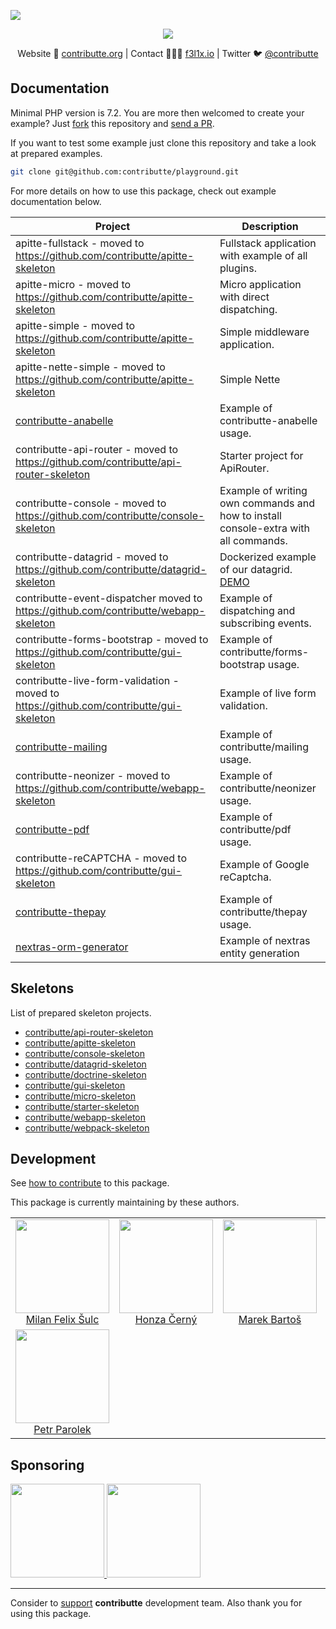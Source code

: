 ![](https://heatbadger.now.sh/github/readme/contributte/playground/)

<p align=center>
  <a href="https://github.com/contributte/playground/actions">
    <img src="https://badgen.net/github/checks/contributte/playground/master?cache=300">
  </a>
</p>

<p align=center>
Website 🚀 <a href="https://contributte.org">contributte.org</a> | Contact 👨🏻‍💻 <a href="https://f3l1x.io">f3l1x.io</a> | Twitter 🐦 <a href="https://twitter.com/contributte">@contributte</a>
</p>

## Documentation

Minimal PHP version is 7.2. You are more then welcomed to create your example? Just [fork](https://github.com/contributte/playground/fork) this repository and [send a PR](https://github.com/contributte/playground/pulls).

If you want to test some example just clone this repository and take a look at prepared examples.

```bash
git clone git@github.com:contributte/playground.git
```

For more details on how to use this package, check out example documentation below.


| Project | Description |
|---|---|
| apitte-fullstack - moved to https://github.com/contributte/apitte-skeleton | Fullstack application with example of all plugins. |
| apitte-micro - moved to https://github.com/contributte/apitte-skeleton | Micro application with direct dispatching. |
| apitte-simple - moved to https://github.com/contributte/apitte-skeleton | Simple middleware application. |
| apitte-nette-simple - moved to https://github.com/contributte/apitte-skeleton | Simple Nette |
| [contributte-anabelle](https://github.com/contributte/playground/tree/master/contributte-anabelle) | Example of contributte-anabelle usage. |
| contributte-api-router - moved to https://github.com/contributte/api-router-skeleton | Starter project for ApiRouter. |
| contributte-console - moved to https://github.com/contributte/console-skeleton | Example of writing own commands and how to install console-extra with all commands. |
| contributte-datagrid - moved to https://github.com/contributte/datagrid-skeleton | Dockerized example of our datagrid. [DEMO](https://examples.contributte.org/packages/datagrid/) |
| contributte-event-dispatcher moved to https://github.com/contributte/webapp-skeleton | Example of dispatching and subscribing events. |
| contributte-forms-bootstrap - moved to https://github.com/contributte/gui-skeleton | Example of contributte/forms-bootstrap usage. |
| contributte-live-form-validation - moved to https://github.com/contributte/gui-skeleton | Example of live form validation. |
| [contributte-mailing](https://github.com/contributte/playground/tree/master/contributte-mailing) | Example of contributte/mailing usage. |
| contributte-neonizer - moved to https://github.com/contributte/webapp-skeleton | Example of contributte/neonizer usage. |
| [contributte-pdf ](https://github.com/contributte/playground/tree/master/contributte-pdf) | Example of contributte/pdf usage. |
| contributte-reCAPTCHA - moved to https://github.com/contributte/gui-skeleton | Example of Google reCaptcha. |
| [contributte-thepay](https://github.com/contributte/playground/tree/master/contributte-thepay) | Example of contributte/thepay usage. |
| [nextras-orm-generator](https://github.com/contributte/playground/tree/master/nextras-orm-generator) | Example of nextras entity generation |

## Skeletons

List of prepared skeleton projects.

- [contributte/api-router-skeleton](https://github.com/contributte/api-router-skeleton)
- [contributte/apitte-skeleton](https://github.com/contributte/apitte-skeleton)
- [contributte/console-skeleton](https://github.com/contributte/apitte-skeleton)
- [contributte/datagrid-skeleton](https://github.com/contributte/datagrid-skeleton)
- [contributte/doctrine-skeleton](https://github.com/contributte/doctrine-skeleton)
- [contributte/gui-skeleton](https://github.com/contributte/gui-skeleton)
- [contributte/micro-skeleton](https://github.com/contributte/micro-skeleton)
- [contributte/starter-skeleton](https://github.com/contributte/starter-skeleton)
- [contributte/webapp-skeleton](https://github.com/contributte/webapp-skeleton)
- [contributte/webpack-skeleton](https://github.com/contributte/webpack-skeleton)

## Development

See [how to contribute](https://contributte.org/contributing.html) to this package.

This package is currently maintaining by these authors.

<table>
  <tbody>
    <tr>
      <td align="center">
        <a href="https://github.com/f3l1x">
            <img width="150" height="150" src="https://avatars2.githubusercontent.com/u/538058?v=4&s=130">
        </a>
        </br>
        <a href="https://github.com/f3l1x">Milan Felix Šulc</a>
      </td>
      <td align="center">
        <a href="https://github.com/chemix">
            <img width="150" height="150" src="https://avatars0.githubusercontent.com/u/42802?s=130&v=4">
        </a>
        </br>
        <a href="https://github.com/chemix">Honza Černý</a>
      </td>
      <td align="center">
        <a href="https://github.com/mabar">
            <img width="150" height="150" src="https://avatars0.githubusercontent.com/u/20974277?s=130&v=4">
        </a>
        </br>
        <a href="https://github.com/mabar">Marek Bartoš</a>
      </td>
      <td align="center">
        <a href="https://github.com/paveljanda">
          <img width="150" height="150" src="https://avatars0.githubusercontent.com/u/1488874?s=400&v=4">
        </a>
        </br>
          <a href="https://github.com/paveljanda">Pavel Janda</a>
        </td>
        <td align="center">
          <a href="https://github.com/dakorpar">
            <img width="150" height="150" src="https://avatars0.githubusercontent.com/u/9303856?v=4&s=400">
          </a>
          </br>
          <a href="https://github.com/dakorpar">Dalibor Korpar</a>
        </td>
    </tr>
    <tr>
      <td align="center">
        <a href="https://github.com/petrparolek">
          <img width="150" height="150" src="https://avatars0.githubusercontent.com/u/6066243?v=4&s=400">
        </a>
        </br>
        <a href="https://github.com/petrparolek">Petr Parolek</a>
      </td>
    </tr>
  </tbody>
</table>

## Sponsoring

<a href="https://github.com/tlapnet">
  <img width="150" height="150" src="https://avatars1.githubusercontent.com/u/22914186?s=150&v=4">
</a>

<a href="https://www.webnazakazku.cz/">
  <img width="150" height="150" src="https://avatars1.githubusercontent.com/u/34796239?s=150&v=4">
</a>


-----

Consider to [support](https://contributte.org/partners) **contributte** development team.
Also thank you for using this package.
